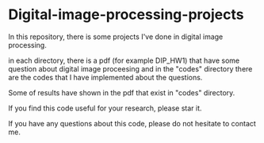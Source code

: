 # Digital-image-processing-projects
In this repository, there is some projects I've done in digital image processing.

in each directory, there is a pdf (for example DIP_HW1) that have some question about digital image proceesing and in the "codes" directory there are the codes that I have implemented about the questions.

Some of results have shown in the pdf that exist in "codes" directory.

If you find this code useful for your research, please star it.

If you have any questions about this code, please do not hesitate to contact me.
